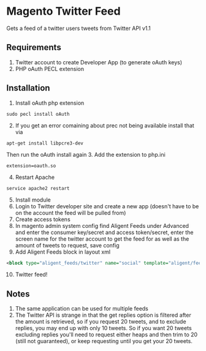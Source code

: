 # Magento Twitter Feed
Gets a feed of a twitter users tweets from Twitter API v1.1

## Requirements
1. Twitter account to create Developer App (to generate oAuth keys)
2. PHP oAuth PECL extension

## Installation
1. Install oAuth php extension
````
sudo pecl install oAuth
````
2. If you get an error comaining about prec not being available install that via
````
apt-get install libpcre3-dev
````
Then run the oAuth install again
3. Add the extension to php.ini
````
extension=oauth.so
````
4. Restart Apache
````
service apache2 restart
````
5. Install module
6. Login to Twitter developer site and create a new app (doesn't have to be on the account the feed will be pulled from)
7. Create access tokens
8. In magento admin system config find Aligent Feeds under Advanced and enter the consumer key/secret and access token/secret, enter the screen name for the twitter account to get the feed for as well as the amount of tweets to request, save config
9. Add Aligent Feeds block in layout xml
````xml
<block type="aligent_feeds/twitter" name="social" template="aligent/feeds/twitter.phtml" />
````
10. Twitter feed!

## Notes
1. The same application can be used for multiple feeds
2. The Twitter API is strange in that the get replies option is filtered after the amount is retrieved, so if you request 20 tweets, and to exclude replies, you may end up with only 10 tweets. So if you want 20 tweets excluding replies you'll need to request either heaps and then trim to 20 (still not guaranteed), or keep requesting until you get your 20 tweets.
